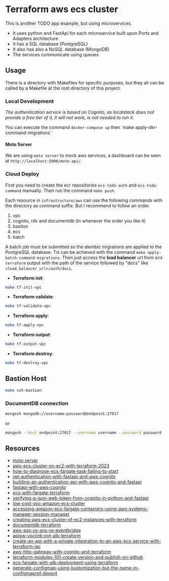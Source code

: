 # Terraform aws ecs cluster

This is another TODO app example, but using microservices.

- It uses python and FastApi for each microservice built upon Ports and Adapters architecture
- It has a SQL database (PostgreSQL)
- It also has also a NoSQL database (MongoDB)
- The services communicate using queues

## Usage

There is a directory with Makefiles for specific purposes, but they all can be called by a Makefile at the root directory of this project.

### Local Development

_The authentication service is based on Cognito, as localstack does not provide a free tier of it, it will not work, is not needed to run it_.

You can execute the command `docker-compose up` then `make apply-dkr-command-migrations``

#### Moto Server

We are using `moto server` to mock aws services, a dashboard can be seen at `http://localhost:5000/moto-api/`.

### Cloud Deploy

First you need to create the ecr repositories `ecs-todo-auth` and `ecs-todo-command` manually. Then run the command `make push`.

Each resource in `infrastructure/aws` can use the following commands with the directory as command suffix. But I recommend to follow an order.

1. vpc
2. cognito, rds and documentdb (in whenever the order you like it)
3. bastion
4. ecs
5. batch

A batch job must be submitted so the alembic migrations are applied to the PostgreSQL database. Tis can be achieved with the command `make apply-batch-command-migrations`. Then just access the **load balancer** url from _ecs_ `terraform` output with the path of the service followed by "docs" like `<load_balancer_url>/auth/docs`.

- **Terraform init**:

```sh
make tf-init-vpc
```

- **Terraform validate**:

```sh
make tf-validate-vpc
```

- **Terraform apply**:

```sh
make tf-apply-vpc
```

- **Terraform output**:

```sh
make tf-output-vpc
```

- **Terraform destroy**:

```sh
make tf-destroy-vpc
```

## Bastion Host

```sh
make ssh-bastion
```

### DocumentDB connection

```sh
mongosh mongodb://username:password@endpoint:27017
```

or

```sh
mongosh --host endpoint:27017 --username username --password password
```

## Resources

- [moto server](https://docs.getmoto.org/en/latest/docs/server_mode.html)
- [aws-ecs-cluster-on-ec2-with-terraform-2023](https://medium.com/@vladkens/aws-ecs-cluster-on-ec2-with-terraform-2023-fdb9f6b7db07)
- [how-to-diagnose-ecs-fargate-task-failing-to-start](https://stackoverflow.com/questions/56229059/how-to-diagnose-ecs-fargate-task-failing-to-start)
- [jwt-authentication-with-fastapi-and-aws-cognito](https://gntrm.medium.com/jwt-authentication-with-fastapi-and-aws-cognito-1333f7f2729e)
- [building-an-authentication-api-with-aws-cognito-and-fastapi](https://timothy.hashnode.dev/building-an-authentication-api-with-aws-cognito-and-fastapi)
- [fastapi-with-aws-cognito](https://github.com/robotlearner001/blog/blob/main/fastapi-with-aws-cognito/)
- [ecs-with-fargate-terraform](https://cs.fyi/guide/ecs-with-fargate-terraform)
- [verifying-a-json-web-token-from-cognito-in-python-and-fastapi](https://www.angelospanag.me/blog/verifying-a-json-web-token-from-cognito-in-python-and-fastapi)
- [low-cost-vpc-amazon-ecs-cluster](https://containersonaws.com/pattern/low-cost-vpc-amazon-ecs-cluster)
- [accessing-amazon-ecs-fargate-containers-using-aws-systems-manager-session-manager](https://dev.to/rumeshsil/interactively-accessing-amazon-ecs-fargate-containers-using-aws-systems-manager-session-manager-and-ecs-exec-34bm)
- [creating-aws-ecs-cluster-of-ec2-instances-with-terraform](https://medium.com/@paweldudzinski/creating-aws-ecs-cluster-of-ec2-instances-with-terraform-893c15d1116)
- [documentdb-terraform](https://radzion.com/blog/documentdb-terraform)
- [aws-sqs-vs-sns-vs-eventbridge](https://medium.com/engenharia-de-dados-ci%C3%AAncia-de-dados-an%C3%A1lise-de/aws-sqs-vs-sns-vs-eventbridge-quando-usar-cada-um-36dfe0c289c9)
- [apigw-vpclink-pvt-alb-terraform](https://serverlessland.com/patterns/apigw-vpclink-pvt-alb-terraform)
- [create-an-api-with-a-private-integration-to-an-aws-ecs-service-with-terraform-iac](https://dev.to/devops4mecode/create-an-api-with-a-private-integration-to-an-aws-ecs-service-with-terraform-iac-3aj4)
- [aws-http-gateway-with-cognito-and-terraform](https://andrewtarry.com/posts/aws-http-gateway-with-cognito-and-terraform/)
- [terraform-modules-101-create-version-and-publish-on-github](https://medium.com/nerd-for-tech/terraform-modules-101-create-version-and-publish-on-github-4455f3673559#f790)
- [ecs-fargate-with-alb-deployment-using-terraform](https://medium.com/the-cloud-journal/ecs-fargate-with-alb-deployment-using-terraform-part-2-5547408be49a)
- [generate-configmap-using-kustomization-but-the-name-in-configmapref-doesnt](https://stackoverflow.com/questions/77606656/generate-configmap-using-kustomization-but-the-name-in-configmapref-doesnt-i)
